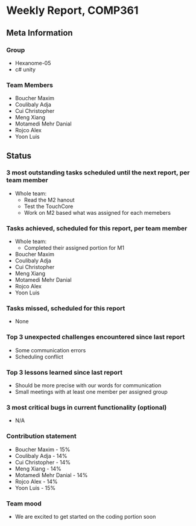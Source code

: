 # Weekly Report, COMP361

## Meta Information

### Group

 * Hexanome-05
 * c# unity

### Team Members

 * Boucher Maxim
 * Coulibaly Adja
 * Cui Christopher
 * Meng Xiang
 * Motamedi Mehr Danial
 * Rojco Alex
 * Yoon Luis

## Status

### 3 most outstanding tasks scheduled until the next report, per team member
 * Whole team:
   * Read the M2 hanout
   * Test the TouchCore
   * Work on M2 based what was assigned for each memebers

### Tasks achieved, scheduled for this report, per team member
 * Whole team:
   * Completed their assigned portion for M1
 * Boucher Maxim
 * Coulibaly Adja
 * Cui Christopher
 * Meng Xiang
 * Motamedi Mehr Danial
 * Rojco Alex
 * Yoon Luis

### Tasks missed, scheduled for this report

 * None

### Top 3 unexpected challenges encountered since last report

 * Some communication errors
 * Scheduling conflict

### Top 3 lessons learned since last report

 * Should be more precise with our words for communication
 * Small meetings with at least one member per assigned group

### 3 most critical bugs in current functionality (optional)

 * N/A

### Contribution statement

 * Boucher Maxim - 15%
 * Coulibaly Adja - 14%
 * Cui Christopher - 14%
 * Meng Xiang - 14%
 * Motamedi Mehr Danial - 14%
 * Rojco Alex - 14%
 * Yoon Luis - 15%

### Team mood

 * We are excited to get started on the coding portion soon
